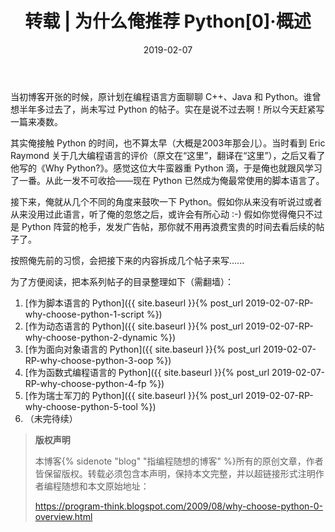 ﻿---
layout:  post
title:   转载 | 为什么俺推荐 Python[0]·概述
keywords: "转载, 编程随想, IT, 编程, python"
excerpt: 从几个不同的角度来鼓吹一下 Python。
date:    2019-02-07
categories: post
milestoneID: 2
---

当初博客开张的时候，原计划在编程语言方面聊聊 C++、Java 和 Python。谁曾想半年多过去了，尚未写过 Python 的帖子。实在是说不过去啊！所以今天赶紧写一篇来凑数。

其实俺接触 Python 的时间，也不算太早（大概是2003年那会儿）。当时看到 Eric Raymond 关于几大编程语言的评价（原文在“这里”，翻译在“这里”），之后又看了他写的《Why Python?》。感觉这位大牛蛮器重 Python 滴，于是俺也就跟风学习了一番。从此一发不可收拾——现在 Python 已然成为俺最常使用的脚本语言了。

接下来，俺就从几个不同的角度来鼓吹一下 Python。假如你从来没有听说过或者从来没用过此语言，听了俺的忽悠之后，或许会有所心动 :-) 假如你觉得俺只不过是 Python 阵营的枪手，发发广告帖，那你就不用再浪费宝贵的时间去看后续的帖子了。

按照俺先前的习惯，会把接下来的内容拆成几个帖子来写......

为了方便阅读，把本系列帖子的目录整理如下（需翻墙）：

1. [作为脚本语言的 Python]({{ site.baseurl }}{% post_url 2019-02-07-RP-why-choose-python-1-script %})
2. [作为动态语言的 Python]({{ site.baseurl }}{% post_url 2019-02-07-RP-why-choose-python-2-dynamic %})
3. [作为面向对象语言的 Python]({{ site.baseurl }}{% post_url 2019-02-07-RP-why-choose-python-3-oop %})
4. [作为函数式编程语言的 Python]({{ site.baseurl }}{% post_url 2019-02-07-RP-why-choose-python-4-fp %})
5. [作为瑞士军刀的 Python]({{ site.baseurl }}{% post_url 2019-02-07-RP-why-choose-python-5-tool %})
6. （未完待续）


> **版权声明**
>
> 本博客{% sidenote "blog" "指编程随想的博客" %}所有的原创文章，作者皆保留版权。转载必须包含本声明，保持本文完整，并以超链接形式注明作者编程随想和本文原始地址：<br>
>
> <a href="https://program-think.blogspot.com/2009/08/why-choose-python-0-overview.html">https://program-think.blogspot.com/2009/08/why-choose-python-0-overview.html</a>